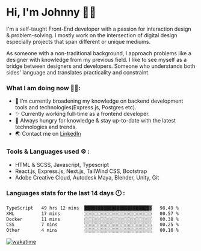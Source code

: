 # Hi, I'm Johnny 👋🧑‍

I'm a self-taught Front-End developer with a passion for interaction design & problem-solving. I mostly work on the intersection of digital design especially projects that span different or unique mediums.

As someone with a non-traditional background, I approach problems like a designer with knowledge from my previous field. I like to see myself as a bridge between designers and developers. Someone who understands both sides' language and translates practicality and constraint.

### What I am doing now 🧑‍💻:

- 🔭 I’m currently broadening my knowledge on backend development tools and technologies(Express.js, Postgres etc).
- ✨ Currently working full-time as a frontend developer.
- 📖 Always hungry for knowledge & stay up-to-date with the latest technologies and trends.
- 🌏 Contact me on [LinkedIn](https://www.linkedin.com/in/johchai/)

### Tools & Languages used ⚙️ :

- HTML & SCSS, Javascript, Typescript
- React.js, Express.js, Next.js, TailWind CSS, Bootstrap
- Adobe Creative Cloud, Autodesk Maya, Blender, Unity, Git

### Languages stats for the last 14 days 🕛 :

<!--START_SECTION:waka-->

```txt
TypeScript   49 hrs 12 mins  ████████████████████████▓   98.49 %
XML          17 mins         ░░░░░░░░░░░░░░░░░░░░░░░░░   00.57 %
Docker       11 mins         ░░░░░░░░░░░░░░░░░░░░░░░░░   00.38 %
CSS          7 mins          ░░░░░░░░░░░░░░░░░░░░░░░░░   00.25 %
Other        4 mins          ░░░░░░░░░░░░░░░░░░░░░░░░░   00.16 %
```

<!--END_SECTION:waka-->

[![wakatime](https://wakatime.com/badge/user/0cd14e89-b357-451d-b5c1-4a79286fb5a6.svg)](https://wakatime.com/@0cd14e89-b357-451d-b5c1-4a79286fb5a6)
